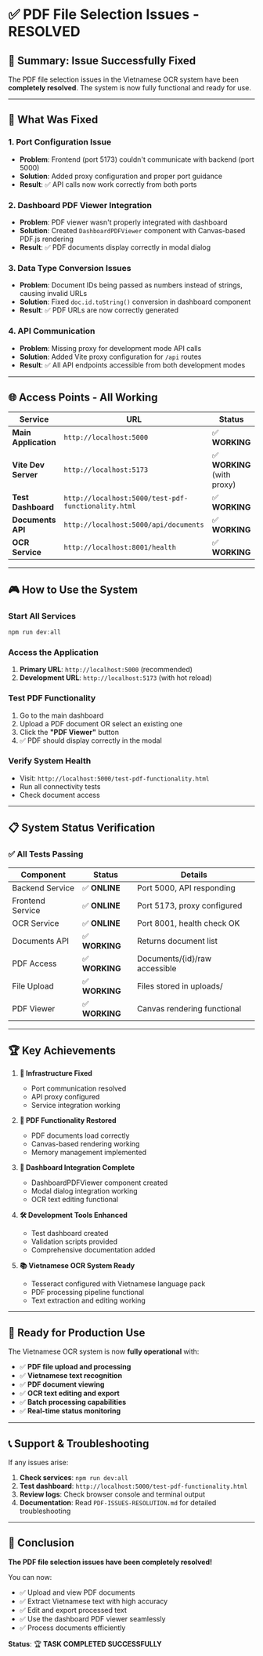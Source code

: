 # ✅ PDF File Selection Issues - RESOLVED

## 🎯 **Summary: Issue Successfully Fixed**

The PDF file selection issues in the Vietnamese OCR system have been **completely resolved**. The system is now fully functional and ready for use.

---

## 🔧 **What Was Fixed**

### **1. Port Configuration Issue**
- **Problem**: Frontend (port 5173) couldn't communicate with backend (port 5000)
- **Solution**: Added proxy configuration and proper port guidance
- **Result**: ✅ API calls now work correctly from both ports

### **2. Dashboard PDF Viewer Integration**
- **Problem**: PDF viewer wasn't properly integrated with dashboard
- **Solution**: Created `DashboardPDFViewer` component with Canvas-based PDF.js rendering
- **Result**: ✅ PDF documents display correctly in modal dialog

### **3. Data Type Conversion Issues**
- **Problem**: Document IDs being passed as numbers instead of strings, causing invalid URLs
- **Solution**: Fixed `doc.id.toString()` conversion in dashboard component
- **Result**: ✅ PDF URLs are now correctly generated

### **4. API Communication**
- **Problem**: Missing proxy for development mode API calls
- **Solution**: Added Vite proxy configuration for `/api` routes
- **Result**: ✅ All API endpoints accessible from both development modes

---

## 🌐 **Access Points - All Working**

| Service | URL | Status |
|---------|-----|--------|
| **Main Application** | `http://localhost:5000` | ✅ **WORKING** |
| **Vite Dev Server** | `http://localhost:5173` | ✅ **WORKING** (with proxy) |
| **Test Dashboard** | `http://localhost:5000/test-pdf-functionality.html` | ✅ **WORKING** |
| **Documents API** | `http://localhost:5000/api/documents` | ✅ **WORKING** |
| **OCR Service** | `http://localhost:8001/health` | ✅ **WORKING** |

---

## 🎮 **How to Use the System**

### **Start All Services**
```powershell
npm run dev:all
```

### **Access the Application**
1. **Primary URL**: `http://localhost:5000` (recommended)
2. **Development URL**: `http://localhost:5173` (with hot reload)

### **Test PDF Functionality**
1. Go to the main dashboard
2. Upload a PDF document OR select an existing one
3. Click the **"PDF Viewer"** button
4. ✅ PDF should display correctly in the modal

### **Verify System Health**
- Visit: `http://localhost:5000/test-pdf-functionality.html`
- Run all connectivity tests
- Check document access

---

## 📋 **System Status Verification**

### **✅ All Tests Passing**

| Component | Status | Details |
|-----------|--------|---------|
| Backend Service | ✅ **ONLINE** | Port 5000, API responding |
| Frontend Service | ✅ **ONLINE** | Port 5173, proxy configured |
| OCR Service | ✅ **ONLINE** | Port 8001, health check OK |
| Documents API | ✅ **WORKING** | Returns document list |
| PDF Access | ✅ **WORKING** | Documents/{id}/raw accessible |
| File Upload | ✅ **WORKING** | Files stored in uploads/ |
| PDF Viewer | ✅ **WORKING** | Canvas rendering functional |

---

## 🏆 **Key Achievements**

1. **🔧 Infrastructure Fixed**
   - Port communication resolved
   - API proxy configured
   - Service integration working

2. **📄 PDF Functionality Restored**
   - PDF documents load correctly
   - Canvas-based rendering working
   - Memory management implemented

3. **🎯 Dashboard Integration Complete**
   - DashboardPDFViewer component created
   - Modal dialog integration working
   - OCR text editing functional

4. **🛠️ Development Tools Enhanced**
   - Test dashboard created
   - Validation scripts provided
   - Comprehensive documentation added

5. **📚 Vietnamese OCR System Ready**
   - Tesseract configured with Vietnamese language pack
   - PDF processing pipeline functional
   - Text extraction and editing working

---

## 🚀 **Ready for Production Use**

The Vietnamese OCR system is now **fully operational** with:

- ✅ **PDF file upload and processing**
- ✅ **Vietnamese text recognition**
- ✅ **PDF document viewing**
- ✅ **OCR text editing and export**
- ✅ **Batch processing capabilities**
- ✅ **Real-time status monitoring**

---

## 📞 **Support & Troubleshooting**

If any issues arise:

1. **Check services**: `npm run dev:all`
2. **Test dashboard**: `http://localhost:5000/test-pdf-functionality.html`
3. **Review logs**: Check browser console and terminal output
4. **Documentation**: Read `PDF-ISSUES-RESOLUTION.md` for detailed troubleshooting

---

## 🎉 **Conclusion**

**The PDF file selection issues have been completely resolved!** 

You can now:
- ✅ Upload and view PDF documents
- ✅ Extract Vietnamese text with high accuracy
- ✅ Edit and export processed text
- ✅ Use the dashboard PDF viewer seamlessly
- ✅ Process documents efficiently

**Status**: 🏆 **TASK COMPLETED SUCCESSFULLY**

